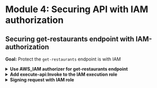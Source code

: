 # Module 4: Securing API with IAM authorization

## Securing get-restaurants endpoint with IAM-authorization

**Goal:** Protect the `get-restaurants` endpoint is with IAM

<details>
<summary><b>Use AWS_IAM authorizer for get-restaurants endpoint</b></summary><p>

1. Modify `serverless.yml` to add `authorizer: aws_iam` to the `get-restaurants` function

```yml
get-restaurants:
  handler: functions/get-restaurants.handler
  events:
    - http:
        path: /restaurants
        method: get
        authorizer: aws_iam
  environment:
    restaurants_table: !Ref RestaurantsTable
```
</p></details>

<details>
<summary><b>Add execute-api:Invoke to the IAM execution role</b></summary><p>

1. Modify `serverless.yml` to update the `provider.iam.role.statements` property

```yml
statements:
  - Effect: Allow
    Action: dynamodb:scan
    Resource: !GetAtt RestaurantsTable.Arn
  - Effect: Allow
    Action: execute-api:Invoke
    Resource: !Sub arn:aws:execute-api:${AWS::Region}:${AWS::AccountId}:${ApiGatewayRestApi}/${sls:stage}/GET/restaurants
```

Once again, we're using the `!Sub` function here. The resource ARN points to the `GET /restaurants` endpoint we added in the last module, and notice that we're also referencing the `AWS::AccountId` pseudo parameter. It returns the id of the AWS account you're deploying the CloudFormation stack to.

**IMPORTANT**: after this step, your `provider` section should look like this:

```yml
provider:
  name: aws
  runtime: nodejs14.x
  iam:
    role:
      statements:
        - Effect: Allow
          Action: dynamodb:scan
          Resource: !GetAtt RestaurantsTable.Arn
        - Effect: Allow
          Action: execute-api:Invoke
          Resource: !Sub arn:aws:execute-api:${AWS::Region}:${AWS::AccountId}:${ApiGatewayRestApi}/${sls:stage}/GET/restaurants
```

Check the indentation in your `serverless.yml` and make sure they match the above.

</p></details>

<details>
<summary><b>Signing request with IAM role</b></summary><p>

In the last step, we added AWS_IAM authentication to the `GET /restaurants` endpoint. So, to call this endpoint, we'd have to sign the HTTP request with the [AWS v4 signing process](https://docs.aws.amazon.com/general/latest/gr/signature-version-4.html) with our IAM role/user.

Each Lambda function has an IAM role, and we can use the `aws4` NPM package to sign HTTP requests with that role.

1. Install `aws4` as dependency

`npm install --save aws4`

This package lets us sign HTTP requests using our AWS credentials.

It applies the same logic as the AWS SDKs and looks for your AWS credentials in a number of places - in the environment variables, the AWS profiles (both `.aws/~config` and `.aws/~credentials`) using the EC2 instance metadata and ECS metadata, and so on.

2. Modify `get-index.js` to the following

```javascript
const fs = require("fs")
const Mustache = require('mustache')
const http = require('axios')
const aws4 = require('aws4')
const URL = require('url')

const restaurantsApiRoot = process.env.restaurants_api
const days = ['Sunday', 'Monday', 'Tuesday', 'Wednesday', 'Thursday', 'Friday', 'Saturday']

const template = fs.readFileSync('static/index.html', 'utf-8')

const getRestaurants = async () => {
  console.log(`loading restaurants from ${restaurantsApiRoot}...`)
  const url = URL.parse(restaurantsApiRoot)
  const opts = {
    host: url.hostname,
    path: url.pathname
  }

  aws4.sign(opts)

  const httpReq = http.get(restaurantsApiRoot, {
    headers: opts.headers
  })
  return (await httpReq).data
}

module.exports.handler = async (event, context) => {
  const restaurants = await getRestaurants()
  console.log(`found ${restaurants.length} restaurants`)  
  const dayOfWeek = days[new Date().getDay()]
  const html = Mustache.render(template, { dayOfWeek, restaurants })
  const response = {
    statusCode: 200,
    headers: {
      'Content-Type': 'text/html; charset=UTF-8'
    },
    body: html
  }

  return response
}
```

3. Deploy the project

`npx sls deploy`

Reload the `index.html` and it should still work. But if you curl the `/restaurants` endpoint you should see

```
{
  message: "Missing Authentication Token"
}
```

</p></details>
